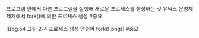 프로그램 안에서 다른 프로그램을 실행해 새로운 프로세스를 생성하는 것
유닉스 운영체제제에서 fork()에 의한 프로세스 생성 #중요 

![[pg.54 그림 2-4 프로세스 생성 명령어 fork().png]] #중요 